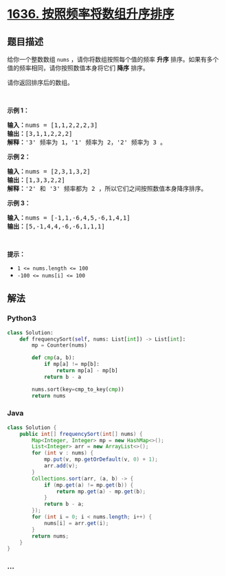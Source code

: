 # [1636. 按照频率将数组升序排序](https://leetcode-cn.com/problems/sort-array-by-increasing-frequency)



## 题目描述

<!-- 这里写题目描述 -->

<p>给你一个整数数组 <code>nums</code> ，请你将数组按照每个值的频率 <strong>升序</strong> 排序。如果有多个值的频率相同，请你按照数值本身将它们 <strong>降序</strong> 排序。 </p>

<p>请你返回排序后的数组。</p>

<p> </p>

<p><strong>示例 1：</strong></p>

<pre><b>输入：</b>nums = [1,1,2,2,2,3]
<b>输出：</b>[3,1,1,2,2,2]
<b>解释：</b>'3' 频率为 1，'1' 频率为 2，'2' 频率为 3 。
</pre>

<p><strong>示例 2：</strong></p>

<pre><b>输入：</b>nums = [2,3,1,3,2]
<b>输出：</b>[1,3,3,2,2]
<b>解释：</b>'2' 和 '3' 频率都为 2 ，所以它们之间按照数值本身降序排序。
</pre>

<p><strong>示例 3：</strong></p>

<pre><b>输入：</b>nums = [-1,1,-6,4,5,-6,1,4,1]
<b>输出：</b>[5,-1,4,4,-6,-6,1,1,1]</pre>

<p> </p>

<p><strong>提示：</strong></p>

<ul>
	<li><code>1 &lt;= nums.length &lt;= 100</code></li>
	<li><code>-100 &lt;= nums[i] &lt;= 100</code></li>
</ul>


## 解法

<!-- 这里可写通用的实现逻辑 -->

<!-- tabs:start -->

### **Python3**

<!-- 这里可写当前语言的特殊实现逻辑 -->

```python
class Solution:
    def frequencySort(self, nums: List[int]) -> List[int]:
        mp = Counter(nums)

        def cmp(a, b):
            if mp[a] != mp[b]:
                return mp[a] - mp[b]
            return b - a

        nums.sort(key=cmp_to_key(cmp))
        return nums
```

### **Java**

<!-- 这里可写当前语言的特殊实现逻辑 -->

```java
class Solution {
    public int[] frequencySort(int[] nums) {
        Map<Integer, Integer> mp = new HashMap<>();
        List<Integer> arr = new ArrayList<>(); 
        for (int v : nums) {
            mp.put(v, mp.getOrDefault(v, 0) + 1);
            arr.add(v);
        }
        Collections.sort(arr, (a, b) -> {
            if (mp.get(a) != mp.get(b)) {
                return mp.get(a) - mp.get(b);
            }
            return b - a;
        });
        for (int i = 0; i < nums.length; i++) {
            nums[i] = arr.get(i);
        }
        return nums;
    }
}
```

### **...**

```

```

<!-- tabs:end -->
